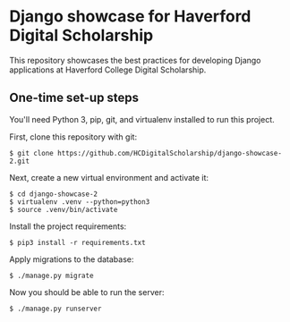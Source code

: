 # Django showcase for Haverford Digital Scholarship
This repository showcases the best practices for developing Django applications at Haverford College Digital Scholarship.

## One-time set-up steps
You'll need Python 3, pip, git, and virtualenv installed to run this project.

First, clone this repository with git:

```
$ git clone https://github.com/HCDigitalScholarship/django-showcase-2.git
```

Next, create a new virtual environment and activate it:

```
$ cd django-showcase-2
$ virtualenv .venv --python=python3
$ source .venv/bin/activate
```

Install the project requirements:

```
$ pip3 install -r requirements.txt
```

Apply migrations to the database:

```
$ ./manage.py migrate
```

Now you should be able to run the server:

```
$ ./manage.py runserver
```
